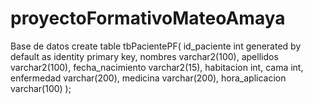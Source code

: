 # proyectoFormativoMateoAmaya

Base de datos 
create table tbPacientePF(
id_paciente int generated by default as identity primary key,
nombres varchar2(100),
apellidos varchar2(100),
fecha_nacimiento varchar2(15),
habitacion int,
cama int,
enfermedad varchar(200),
medicina varchar(200),
hora_aplicacion varchar(100)
);
